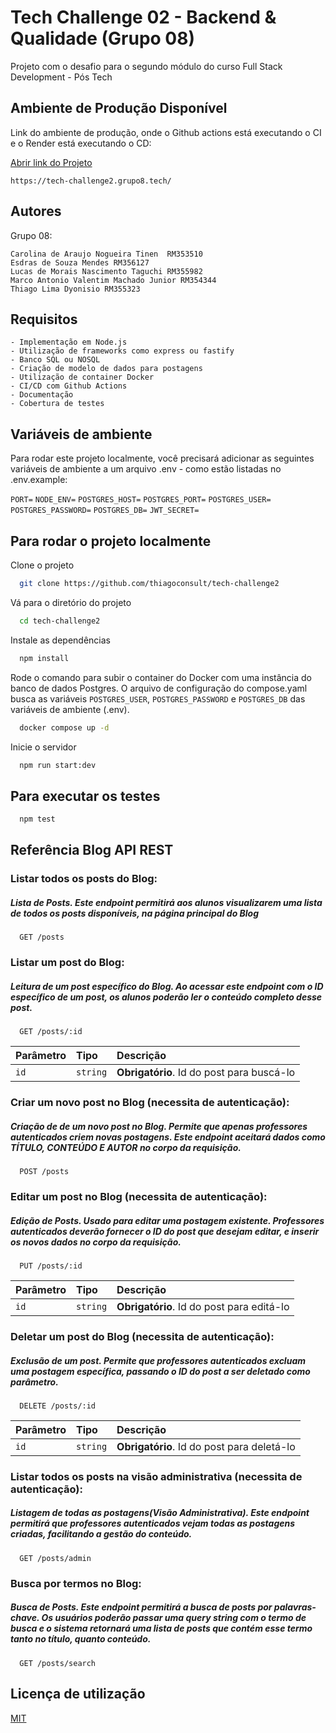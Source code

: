 # Tech Challenge 02 - Backend & Qualidade (Grupo 08)

Projeto com o desafio para o segundo módulo do curso Full Stack Development - Pós Tech

## Ambiente de Produção Disponível

Link do ambiente de produção, onde o Github actions está executando o CI e o Render está executando o CD:

[Abrir link do Projeto](https://tech-challenge2.grupo8.tech/)

```
https://tech-challenge2.grupo8.tech/
```

## Autores

Grupo 08:

    Carolina de Araujo Nogueira Tinen  RM353510
    Esdras de Souza Mendes RM356127
    Lucas de Morais Nascimento Taguchi RM355982
    Marco Antonio Valentim Machado Junior RM354344
    Thiago Lima Dyonisio RM355323

## Requisitos

    - Implementação em Node.js
    - Utilização de frameworks como express ou fastify
    - Banco SQL ou NOSQL
    - Criação de modelo de dados para postagens
    - Utilização de container Docker
    - CI/CD com Github Actions
    - Documentação
    - Cobertura de testes

## Variáveis de ambiente

Para rodar este projeto localmente, você precisará adicionar as seguintes variáveis de ambiente a um arquivo .env - como estão listadas no .env.example:

`PORT=`
`NODE_ENV=`
`POSTGRES_HOST=`
`POSTGRES_PORT=`
`POSTGRES_USER=`
`POSTGRES_PASSWORD=`
`POSTGRES_DB=`
`JWT_SECRET=`

## Para rodar o projeto localmente

Clone o projeto

```bash
  git clone https://github.com/thiagoconsult/tech-challenge2
```

Vá para o diretório do projeto

```bash
  cd tech-challenge2
```

Instale as dependências

```bash
  npm install
```

Rode o comando para subir o container do Docker com uma instância do banco de dados Postgres. O arquivo de configuração do compose.yaml busca as variáveis `POSTGRES_USER`, `POSTGRES_PASSWORD` e `POSTGRES_DB` das variáveis de ambiente (.env).

```bash
  docker compose up -d
```

Inicie o servidor

```bash
  npm run start:dev
```

## Para executar os testes

```bash
  npm test
```

## Referência Blog API REST

### Listar todos os posts do Blog:

##### Lista de Posts. Este endpoint permitirá aos alunos visualizarem uma lista de todos os posts disponíveis, na página principal do Blog

```http
  GET /posts
```

### Listar um post do Blog:

##### Leitura de um post específico do Blog. Ao acessar este endpoint com o ID específico de um post, os alunos poderão ler o conteúdo completo desse post.

```http
  GET /posts/:id
```

| Parâmetro | Tipo     | Descrição                                 |
| :-------- | :------- | :---------------------------------------- |
| `id`      | `string` | **Obrigatório**. Id do post para buscá-lo |

### Criar um novo post no Blog (necessita de **autenticação**):

##### Criação de de um novo post no Blog. Permite que apenas professores autenticados criem novas postagens. Este endpoint aceitará dados como TÍTULO, CONTEÚDO E AUTOR no corpo da requisição.

```http
  POST /posts
```

### Editar um post no Blog (necessita de **autenticação**):

##### Edição de Posts. Usado para editar uma postagem existente. Professores autenticados deverão fornecer o ID do post que desejam editar, e inserir os novos dados no corpo da requisição.

```http
  PUT /posts/:id
```

| Parâmetro | Tipo     | Descrição                                 |
| :-------- | :------- | :---------------------------------------- |
| `id`      | `string` | **Obrigatório**. Id do post para editá-lo |

### Deletar um post do Blog (necessita de **autenticação**):

##### Exclusão de um post. Permite que professores autenticados excluam uma postagem específica, passando o ID do post a ser deletado como parâmetro.

```http
  DELETE /posts/:id
```

| Parâmetro | Tipo     | Descrição                                  |
| :-------- | :------- | :----------------------------------------- |
| `id`      | `string` | **Obrigatório**. Id do post para deletá-lo |

### Listar todos os posts na visão administrativa (necessita de **autenticação**):

##### Listagem de todas as postagens(Visão Administrativa). Este endpoint permitirá que professores autenticados vejam todas as postagens criadas, facilitando a gestão do conteúdo.

```http
  GET /posts/admin
```

### Busca por termos no Blog:

##### Busca de Posts. Este endpoint permitirá a busca de posts por palavras-chave. Os usuários poderão passar uma query string com o termo de busca e o sistema retornará uma lista de posts que contém esse termo tanto no título, quanto conteúdo.

```http
  GET /posts/search
```

## Licença de utilização

[MIT](https://choosealicense.com/licenses/mit/)
